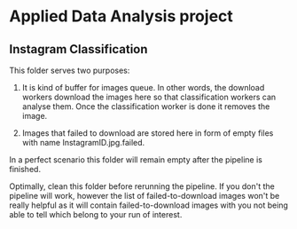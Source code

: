 # Applied Data Analysis project

## Instagram Classification

This folder serves two purposes:

1) It is kind of buffer for images queue. In other words, the download workers download the images here so that classification workers can analyse them. Once the classification worker is done it removes the image. 

2) Images that failed to download are stored here in form of empty files with name InstagramID.jpg.failed.

In a perfect scenario this folder will remain empty after the pipeline is finished.

Optimally, clean this folder before rerunning the pipeline. If you don't the pipeline will work, however the list of failed-to-download images won't be really helpful as it will contain failed-to-download images with you not being able to tell which belong to your run of interest.